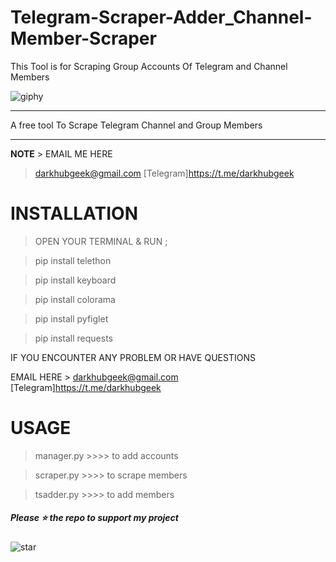# Telegram-Scraper-Adder_Channel-Member-Scraper
This Tool is for Scraping Group Accounts Of Telegram and Channel Members 

![giphy](https://user-images.githubusercontent.com/118540164/203226968-5e426f3a-7124-4750-b6f5-63ffcb36eabb.gif)

***
 A free tool To Scrape Telegram Channel and Group Members
***
<b>NOTE</b> > EMAIL ME HERE
 > darkhubgeek@gmail.com [Telegram]https://t.me/darkhubgeek
 
 # INSTALLATION
> OPEN YOUR TERMINAL & RUN ;

> pip install telethon

> pip install keyboard

> pip install colorama

> pip install pyfiglet

> pip install requests


IF YOU ENCOUNTER ANY PROBLEM OR HAVE QUESTIONS

EMAIL HERE > darkhubgeek@gmail.com  [Telegram]https://t.me/darkhubgeek


# USAGE

> manager.py >>>> to add accounts

> scraper.py >>>> to scrape members

> tsadder.py >>>> to add members

##### Please ⭐ the repo to support my project
![star](https://cdn.discordapp.com/attachments/975036883958636557/975057102097743973/unknown.png)


